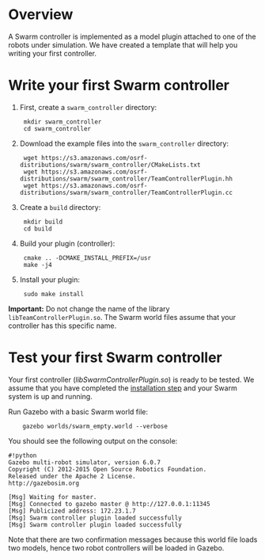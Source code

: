 # Overview #

A Swarm controller is implemented as a model plugin attached to one of the robots under simulation. We have created a template that will help you writing your first controller.

# Write your first Swarm controller #

1. First, create a `swarm_controller` directory:

        mkdir swarm_controller
        cd swarm_controller

1. Download the example files into the `swarm_controller` directory:

        wget https://s3.amazonaws.com/osrf-distributions/swarm/swarm_controller/CMakeLists.txt
        wget https://s3.amazonaws.com/osrf-distributions/swarm/swarm_controller/TeamControllerPlugin.hh
        wget https://s3.amazonaws.com/osrf-distributions/swarm/swarm_controller/TeamControllerPlugin.cc

1. Create a `build` directory:

        mkdir build
        cd build

1. Build your plugin (controller):

        cmake .. -DCMAKE_INSTALL_PREFIX=/usr
        make -j4

1. Install your plugin:

        sudo make install

**Important:** Do not change the name of the library `libTeamControllerPlugin.so`. The Swarm world files assume that your controller has this specific name. 

# Test your first Swarm controller #

Your first controller (*libSwarmControllerPlugin.so*) is ready to be tested. We assume that you have completed the [installation step](https://bitbucket.org/osrf/swarm/wiki/Installation) and your Swarm system is up and running.

Run Gazebo with a basic Swarm world file:

        gazebo worlds/swarm_empty.world --verbose

You should see the following output on the console:


```
#!python
Gazebo multi-robot simulator, version 6.0.7
Copyright (C) 2012-2015 Open Source Robotics Foundation.
Released under the Apache 2 License.
http://gazebosim.org

[Msg] Waiting for master.
[Msg] Connected to gazebo master @ http://127.0.0.1:11345
[Msg] Publicized address: 172.23.1.7
[Msg] Swarm controller plugin loaded successfully
[Msg] Swarm controller plugin loaded successfully

```

Note that there are two confirmation messages because this world file loads two models, hence two robot controllers will be loaded in Gazebo.